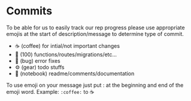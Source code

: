 # Commits
To be able for us to easily track our rep progress please use appropriate emojis at the start of description/message to determine type of commit.

* :coffee: (coffee) for intial/not important changes
* :100: (100) functions/routes/migrations/etc...
* :bug: (bug) error fixes
* :gear: (gear) todo stuffs
* :notebook: (notebook) readme/comments/documentation

To use emoji on your message just put : at the beginning and end of the emoji word.
Example: `:coffee:` to :coffee: 